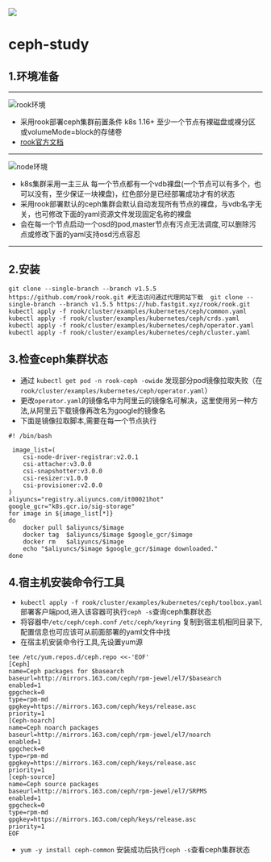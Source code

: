 ![](https://img.shields.io/badge/-ceph-green)
# ceph-study
## 1.环境准备
***
![rook环境](img/rook.png)
* 采用rook部署ceph集群前置条件 k8s 1.16+  至少一个节点有裸磁盘或裸分区或volumeMode=block的存储卷
* [rook官方文档](https://rook.io/)
***
 ![node环境](img/node.png)
* k8s集群采用一主三从 每一个节点都有一个vdb裸盘(一个节点可以有多个，也可以没有，至少保证一块裸盘)，红色部分是已经部署成功才有的状态
* 采用rook部署默认的ceph集群会默认自动发现所有节点的裸盘，与vdb名字无关，也可修改下面的yaml资源文件发现固定名称的裸盘
* 会在每一个节点启动一个osd的pod,master节点有污点无法调度,可以删除污点或修改下面的yaml支持osd污点容忍
***
## 2.安装
```shell
git clone --single-branch --branch v1.5.5 https://github.com/rook/rook.git #无法访问通过代理网站下载  git clone --single-branch --branch v1.5.5 https://hub.fastgit.xyz/rook/rook.git
kubectl apply -f rook/cluster/examples/kubernetes/ceph/common.yaml
kubectl apply -f rook/cluster/examples/kubernetes/ceph/crds.yaml
kubectl apply -f rook/cluster/examples/kubernetes/ceph/operator.yaml
kubectl apply -f rook/cluster/examples/kubernetes/ceph/cluster.yaml
```
## 3.检查ceph集群状态
* 通过 `kubectl get pod -n rook-ceph -owide` 发现部分pod镜像拉取失败（在`rook/cluster/examples/kubernetes/ceph/operator.yaml`）
* 更改`operator.yaml`的镜像名中为阿里云的镜像名可解决，这里使用另一种方法,从阿里云下载镜像再改名为google的镜像名
* 下面是镜像拉取脚本,需要在每一个节点执行
```shell
#! /bin/bash 

 image_list=(
	csi-node-driver-registrar:v2.0.1
	csi-attacher:v3.0.0
	csi-snapshotter:v3.0.0
	csi-resizer:v1.0.0
	csi-provisioner:v2.0.0
)
aliyuncs="registry.aliyuncs.com/it00021hot"
google_gcr="k8s.gcr.io/sig-storage"
for image in ${image_list[*]}
do
	docker pull $aliyuncs/$image
	docker tag  $aliyuncs/$image $google_gcr/$image
	docker rm   $aliyuncs/$image
	echo "$aliyuncs/$image $google_gcr/$image downloaded."
done
```
## 4.宿主机安装命令行工具
* `kubectl apply -f rook/cluster/examples/kubernetes/ceph/toolbox.yaml` 部署客户端pod,进入该容器可执行`ceph -s`查询ceph集群状态
* 将容器中`/etc/ceph/ceph.conf` `/etc/ceph/keyring` 复制到宿主机相同目录下,配置信息也可应该可从前面部署的yaml文件中找
* 在宿主机安装命令行工具,先设置yum源
```shell
tee /etc/yum.repos.d/ceph.repo <<-'EOF'
[Ceph]
name=Ceph packages for $basearch
baseurl=http://mirrors.163.com/ceph/rpm-jewel/el7/$basearch
enabled=1
gpgcheck=0
type=rpm-md
gpgkey=https://mirrors.163.com/ceph/keys/release.asc
priority=1
[Ceph-noarch]
name=Ceph noarch packages
baseurl=http://mirrors.163.com/ceph/rpm-jewel/el7/noarch
enabled=1
gpgcheck=0
type=rpm-md
gpgkey=https://mirrors.163.com/ceph/keys/release.asc
priority=1
[ceph-source]
name=Ceph source packages
baseurl=http://mirrors.163.com/ceph/rpm-jewel/el7/SRPMS
enabled=1
gpgcheck=0
type=rpm-md
gpgkey=https://mirrors.163.com/ceph/keys/release.asc
priority=1
EOF
```
* `yum -y install ceph-common` 安装成功后执行`ceph -s`查看ceph集群状态